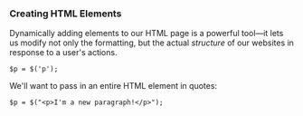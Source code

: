 ### **Creating HTML Elements**

Dynamically adding elements to our HTML page is a powerful tool—it lets us modify not only the formatting, but the actual _structure_ of our websites in response to a user's actions.



```
$p = $('p');

```

We'll want to pass in an entire HTML element in quotes:

```
$p = $("<p>I'm a new paragraph!</p>");
```

